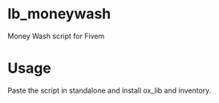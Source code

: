 # lb_moneywash
Money Wash script for Fivem

# Usage

Paste the script in standalone and install ox_lib and inventory.
